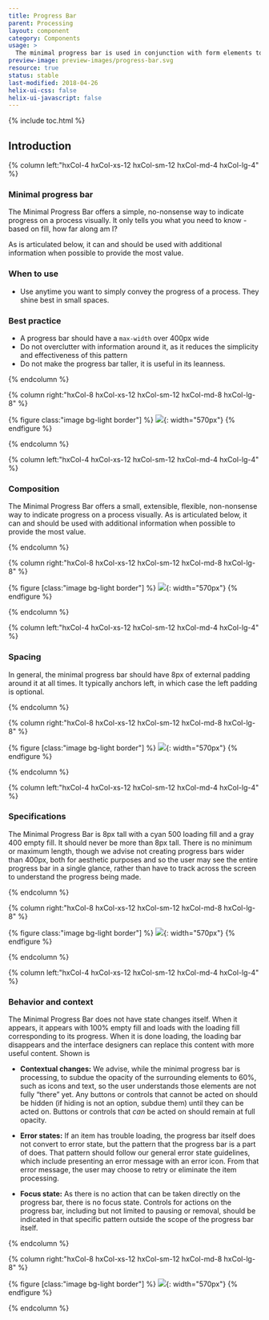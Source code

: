 ```yaml
---
title: Progress Bar
parent: Processing
layout: component
category: Components
usage: >
  The minimal progress bar is used in conjunction with form elements to visually convey the progress of a process within a Rackspace system.
preview-image: preview-images/progress-bar.svg
resource: true
status: stable
last-modified: 2018-04-26
helix-ui-css: false
helix-ui-javascript: false
---
```


{% include toc.html %}

<section class="static-section" markdown="1">

## Introduction

<div class="hxRow" markdown="1">

{% column left:"hxCol-4 hxCol-xs-12 hxCol-sm-12 hxCol-md-4 hxCol-lg-4" %}

### Minimal progress bar

The Minimal Progress Bar offers a simple, no-nonsense way to indicate progress on a process visually. It only tells you what you need to know - based on fill, how far along am I?

As is articulated below, it can and should be used with additional information when possible to provide the most value.

### When to use

- Use anytime you want to simply convey the progress of a process. They shine best in small spaces.

### Best practice

- A progress bar should have a `max-width` over 400px wide
- Do not overclutter with information around it, as it reduces the simplicity and effectiveness of this pattern
- Do not make the progress bar taller, it is useful in its leanness. 

{% endcolumn %}

{% column right:"hxCol-8 hxCol-xs-12 hxCol-sm-12 hxCol-md-8 hxCol-lg-8" %}

{% figure class:"image bg-light border"] %}
![]({{site.url}}/assets/images/components/processing/progress-bar/progress-overview.png){: width="570px"}
{% endfigure %}

{% endcolumn %}

</div>

</section>

<section class="static-section" markdown="1">

<div class="hxRow" markdown="1">

{% column left:"hxCol-4 hxCol-xs-12 hxCol-sm-12 hxCol-md-4 hxCol-lg-4" %}

### Composition

The Minimal Progress Bar offers a small, extensible, flexible, non-nonsense way to indicate progress on a process visually. As is articulated below, it can and should be used with additional information when possible to provide the most value. 

{% endcolumn %}

{% column right:"hxCol-8 hxCol-xs-12 hxCol-sm-12 hxCol-md-8 hxCol-lg-8" %}

{% figure [class:"image bg-light border"] %}
![]({{site.url}}/assets/images/components/processing/progress-bar/progress-composition.png){: width="570px"}
{% endfigure %}

{% endcolumn %}

</div>

</section>

<section class="static-section" markdown="1">

<div class="hxRow" markdown="1">

{% column left:"hxCol-4 hxCol-xs-12 hxCol-sm-12 hxCol-md-4 hxCol-lg-4" %}

### Spacing

In general, the minimal progress bar should have 8px of external padding around it at all times. It typically anchors left, in which case the left padding is optional.

{% endcolumn %}

{% column right:"hxCol-8 hxCol-xs-12 hxCol-sm-12 hxCol-md-8 hxCol-lg-8" %}

{% figure [class:"image bg-light border"] %}
![]({{site.url}}/assets/images/components/processing/progress-bar/progress-spacing.png){: width="570px"}
{% endfigure %}

{% endcolumn %}

</div>

</section>

<section class="static-section" markdown="1">

<div class="hxRow" markdown="1">

{% column left:"hxCol-4 hxCol-xs-12 hxCol-sm-12 hxCol-md-4 hxCol-lg-4" %}

### Specifications

The Minimal Progress Bar is 8px tall with a cyan 500 loading fill and a gray 400 empty fill. It should never be more than 8px tall. There is no minimum or maximum length, though we advise not creating progress bars wider than 400px, both for aesthetic purposes and so the user may see the entire progress bar in a single glance, rather than have to track across the screen to understand the progress being made.  

{% endcolumn %}

{% column right:"hxCol-8 hxCol-xs-12 hxCol-sm-12 hxCol-md-8 hxCol-lg-8" %}

{% figure class:"image bg-light border"] %}
![]({{site.url}}/assets/images/components/processing/progress-bar/progress-specs.png){: width="570px"}
{% endfigure %}

{% endcolumn %}

</div>

</section>

<section class="static-section" markdown="1">

<div class="hxRow" markdown="1">

{% column left:"hxCol-4 hxCol-xs-12 hxCol-sm-12 hxCol-md-4 hxCol-lg-4" %}

### Behavior and context

The Minimal Progress Bar does not have state changes itself. When it appears, it appears with 100% empty fill and loads with the loading fill corresponding to its progress. When it is done loading, the loading bar disappears and the interface designers can replace this content with more useful content. Shown is

- **Contextual changes:** We advise, while the minimal progress bar is processing, to subdue the opacity of the surrounding elements to 60%, such as icons and text, so the user understands those elements are not fully “there” yet. Any buttons or controls that cannot be acted on should be hidden (if hiding is not an option, subdue them) until they can be acted on. Buttons or controls that *can* be acted on should remain at full opacity.

- **Error states:** If an item has trouble loading, the progress bar itself does not convert to error state, but the pattern that the progress bar is a part of does. That pattern should follow our general error state guidelines, which include presenting an error message with an error icon. From that error message, the user may choose to retry or eliminate the item processing.

- **Focus state:** As there is no action that can be taken directly on the progress bar, there is no focus state. Controls for actions on the progress bar, including but not limited to pausing or removal, should be indicated in that specific pattern outside the scope of the progress bar itself.

{% endcolumn %}

{% column right:"hxCol-8 hxCol-xs-12 hxCol-sm-12 hxCol-md-8 hxCol-lg-8" %}

{% figure [class:"image bg-light border"] %}
![]({{site.url}}/assets/images/components/processing/progress-bar/progress-behavior.png){: width="570px"}
{% endfigure %}

{% endcolumn %}

</div>

</section>
